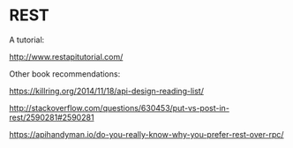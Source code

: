 REST
====

A tutorial:

http://www.restapitutorial.com/

Other book recommendations:

https://killring.org/2014/11/18/api-design-reading-list/

http://stackoverflow.com/questions/630453/put-vs-post-in-rest/2590281#2590281

https://apihandyman.io/do-you-really-know-why-you-prefer-rest-over-rpc/
